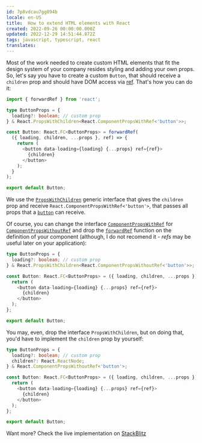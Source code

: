 ```yaml
---
id: 7p8vdcau7gg894b
locale: en-US
title:  How to extend HTML elements with React
created: 2022-09-26 00:00:00.000Z
updated: 2022-12-29 14:51:44.872Z
tags: javascript, typescript, react
translates: 
---
```

Most of the work needed to create custom HTML elements that fit the design system of your company resides styling and adding your own props. So, let's say you have to create a custom `Button`, that should receive a `children` prop and should have DOM access via [ref](https://reactjs.org/docs/refs-and-the-dom.html). That's how you can do it:

```typescript
import { forwardRef } from 'react';

type ButtonProps = {
  loading?: boolean; // custom prop
} & React.PropsWithChildren<React.ComponentPropsWithRef<'button'>>;

const Button: React.FC<ButtonProps> = forwardRef(
  ({ loading, children, ...props }, ref) => {
    return (
      <button data-loading={loading} {...props} ref={ref}>
        {children}
      </button>
    );
  }
);

export default Button;
```

We use the [`PropsWithChildren`](https://github.com/DefinitelyTyped/DefinitelyTyped/blob/d076add9f29db350a19bd94c37b197729cc02f87/types/react/index.d.ts#L822) generic interface that gives the `children` prop and receive `React.ComponentPropsWithRef<'button'>`, that passes all props that a [`button`](https://developer.mozilla.org/en-US/docs/Web/HTML/Element/button) can receive.

Of course, you can change the interface [`ComponentPropsWithRef`](https://github.com/DefinitelyTyped/DefinitelyTyped/blob/d076add9f29db350a19bd94c37b197729cc02f87/types/react/index.d.ts#L834) for [`ComponentPropsWithoutRef`](https://github.com/DefinitelyTyped/DefinitelyTyped/blob/d076add9f29db350a19bd94c37b197729cc02f87/types/react/index.d.ts#L838) and drop the [`forwardRef`](https://reactjs.org/docs/forwarding-refs.html) function on the definition of your component (although, I do not recomend it - _refs_ may be useful later on your application):

```typescript
type ButtonProps = {
  loading?: boolean; // custom prop
} & React.PropsWithChildren<React.ComponentPropsWithoutRef<'button'>>;

const Button: React.FC<ButtonProps> = ({ loading, children, ...props }) => {
  return (
    <button data-loading={loading} {...props} ref={ref}>
      {children}
    </button>
  );
};

export default Button;
```

You may, even, drop the interface `PropsWithChildren`, but on doing that, you'd have to implement the `children` prop by yourself:

```typescript
type ButtonProps = {
  loading?: boolean; // custom prop
  children?: React.ReactNode;
} & React.ComponentPropsWithoutRef<'button'>;

const Button: React.FC<ButtonProps> = ({ loading, children, ...props }) => {
  return (
    <button data-loading={loading} {...props} ref={ref}>
      {children}
    </button>
  );
};

export default Button;
```

Want more? Check the live implementation on [StackBlitz](https://stackblitz.com/edit/vitejs-vite-warc15?file=src%2Fcomponents%2Fbutton.tsx&terminal=dev)


